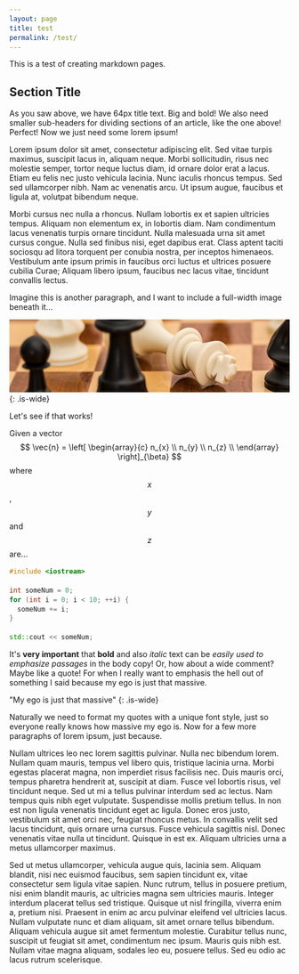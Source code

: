 ```yaml
---
layout: page
title: test
permalink: /test/
---
```


This is a test of creating markdown pages.

## Section Title ##

As you saw above, we have 64px title text.  Big and bold!  We also need smaller sub-headers for dividing sections of an article, like the one above!  Perfect!  Now we just need some lorem ipsum!

Lorem ipsum dolor sit amet, consectetur adipiscing elit. Sed vitae turpis maximus, suscipit lacus in, aliquam neque. Morbi sollicitudin, risus nec molestie semper, tortor neque luctus diam, id ornare dolor erat a lacus. Etiam eu felis nec justo vehicula lacinia. Nunc iaculis rhoncus tempus. Sed sed ullamcorper nibh. Nam ac venenatis arcu. Ut ipsum augue, faucibus et ligula at, volutpat bibendum neque.

Morbi cursus nec nulla a rhoncus. Nullam lobortis ex et sapien ultricies tempus. Aliquam non elementum ex, in lobortis diam. Nam condimentum lacus venenatis turpis ornare tincidunt. Nulla malesuada urna sit amet cursus congue. Nulla sed finibus nisi, eget dapibus erat. Class aptent taciti sociosqu ad litora torquent per conubia nostra, per inceptos himenaeos. Vestibulum ante ipsum primis in faucibus orci luctus et ultrices posuere cubilia Curae; Aliquam libero ipsum, faucibus nec lacus vitae, tincidunt convallis lectus.

Imagine this is another paragraph, and I want to include a full-width image beneath it...

![](/assets/img/checkmate-small.jpg){: .is-wide}

Let's see if that works!

Given a vector
$$
  \vec{n} =
  \left[
    \begin{array}{c}
      n_{x} \\
      n_{y} \\
      n_{z} \\
    \end{array}
  \right]_{\beta}
$$
where $$x$$, $$y$$ and $$z$$ are...

``` cpp
#include <iostream>

int someNum = 0;
for (int i = 0; i < 10; ++i) {
  someNum += i;
}

std::cout << someNum;
```

It's **very important** that **bold** and also *italic* text can be *easily used to emphasize passages* in the body copy!  Or, how about a wide comment?  Maybe like a quote!  For when I really want to emphasis the hell out of something I said because my ego is just that massive.

"My ego is just that massive"
{: .is-wide}

Naturally we need to format my quotes with a unique font style, just so everyone really knows how massive my ego is.  Now for a few more paragraphs of lorem ipsum, just because.

Nullam ultrices leo nec lorem sagittis pulvinar. Nulla nec bibendum lorem. Nullam quam mauris, tempus vel libero quis, tristique lacinia urna. Morbi egestas placerat magna, non imperdiet risus facilisis nec. Duis mauris orci, tempus pharetra hendrerit at, suscipit at diam. Fusce vel lobortis risus, vel tincidunt neque. Sed ut mi a tellus pulvinar interdum sed ac lectus. Nam tempus quis nibh eget vulputate. Suspendisse mollis pretium tellus. In non est non ligula venenatis tincidunt eget ac ligula. Donec eros justo, vestibulum sit amet orci nec, feugiat rhoncus metus. In convallis velit sed lacus tincidunt, quis ornare urna cursus. Fusce vehicula sagittis nisl. Donec venenatis vitae nulla ut tincidunt. Quisque in est ex. Aliquam ultricies urna a metus ullamcorper maximus.

Sed ut metus ullamcorper, vehicula augue quis, lacinia sem. Aliquam blandit, nisi nec euismod faucibus, sem sapien tincidunt ex, vitae consectetur sem ligula vitae sapien. Nunc rutrum, tellus in posuere pretium, nisi enim blandit mauris, ac ultricies magna sem ultricies mauris. Integer interdum placerat tellus sed tristique. Quisque ut nisl fringilla, viverra enim a, pretium nisi. Praesent in enim ac arcu pulvinar eleifend vel ultricies lacus. Nullam vulputate nunc et diam aliquam, sit amet ornare tellus bibendum. Aliquam vehicula augue sit amet fermentum molestie. Curabitur tellus nunc, suscipit ut feugiat sit amet, condimentum nec ipsum. Mauris quis nibh est. Nullam vitae magna aliquam, sodales leo eu, posuere tellus. Sed eu odio ac lacus rutrum scelerisque.
